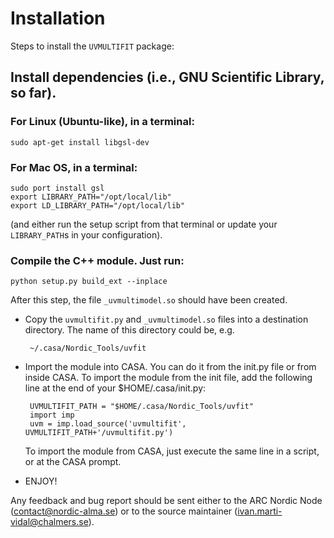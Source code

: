 # Installation

Steps to install the `UVMULTIFIT` package:

## Install dependencies (i.e., GNU Scientific Library, so far).

### For Linux (Ubuntu-like), in a terminal:

    sudo apt-get install libgsl-dev

### For Mac OS, in a terminal:

    sudo port install gsl
    export LIBRARY_PATH="/opt/local/lib"
    export LD_LIBRARY_PATH="/opt/local/lib"

(and either run the setup script from that terminal or update your
`LIBRARY_PATH`s in your configuration).

### Compile the C++ module. Just run:

    python setup.py build_ext --inplace

After this step, the file `_uvmultimodel.so` should have been created.

 * Copy the `uvmultifit.py` and `_uvmultimodel.so` files into a
   destination directory. The name of this directory could be, e.g.

        ~/.casa/Nordic_Tools/uvfit

 * Import the module into CASA. You can do it from the init.py file or
   from inside CASA. To import the module from the init file, add the
   following line at the end of your $HOME/.casa/init.py:

        UVMULTIFIT_PATH = "$HOME/.casa/Nordic_Tools/uvfit"
        import imp
        uvm = imp.load_source('uvmultifit', UVMULTIFIT_PATH+'/uvmultifit.py')

   To import the module from CASA, just execute the same line in a script,
   or at the CASA prompt.

 * ENJOY!

Any feedback and bug report should be sent either to the ARC Nordic
Node (contact@nordic-alma.se) or to the source maintainer
(ivan.marti-vidal@chalmers.se).
